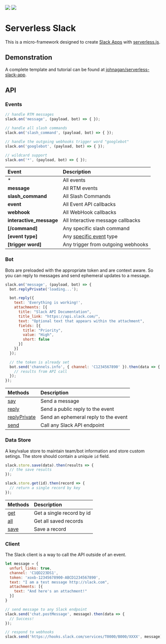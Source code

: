 ![](https://camo.githubusercontent.com/547c6da94c16fedb1aa60c9efda858282e22834f/687474703a2f2f7075626c69632e7365727665726c6573732e636f6d2f6261646765732f76332e737667) ![](https://camo.githubusercontent.com/d59450139b6d354f15a2252a47b457bb2cc43828/68747470733a2f2f696d672e736869656c64732e696f2f6e706d2f6c2f7365727665726c6573732e737667)

# Serverless Slack
This is a micro-framework designed to create [Slack Apps](https://slack.com) with [serverless.js](https://github.com/serverless/serverless).

## Demonstration
A complete template and tutorial can be found at [johnagan/serverless-slack-app](https://github.com/johnagan/serverless-slack-app).

## API

### Events
```js
// handle RTM messages
slack.on('message', (payload, bot) => { });

// handle all slash commands
slack.on('slash_command', (payload, bot) => { });

// handle the outgoing webhooks trigger word "googlebot"
slack.on('googlebot', (payload, bot) => { });

// wildcard support
slack.on('*', (payload, bot) => { });
```
Event | Description
:---|:---
\* | All events
**message** | All RTM events
**slash_command** | All Slash Commands
**event** | All Event API callbacks
**webhook** | All WebHook callbacks
**interactive_message** | All Interactive message callbacks
**[/command]** | Any specific slash command
**[event type]** | Any [specific event](https://api.slack.com/events) type
**[trigger word]** | Any trigger from outgoing webhooks

### Bot
Bots are preloaded with the appropriate token and are context aware. So you can reply to messages and send ephemeral updates to a message.
```js
slack.on('message', (payload, bot) => {
  bot.replyPrivate('loading...');

  bot.reply({
    text: 'Everything is working!',
    attachments: [{
      title: "Slack API Documentation",
      title_link: "https://api.slack.com/",
      text: "Optional text that appears within the attachment",
      fields: [{
        title: "Priority",
        value: "High",
        short: false
      }]
    }]
  });

  // the token is already set
  bot.send('channels.info', { channel: 'C1234567890' }).then(data => {
    // results from API call
  });
});
```
Methods | Description
:---|:---
[say](src/bot.js#L50) | Send a message
[reply](src/bot.js#L22) | Send a public reply to the event
[replyPrivate](src/bot.js#L41) | Send an ephemeral reply to the event
[send](src/bot.js#L61) | Call any Slack API endpoint

### Data Store
A key/value store to maintain team/bot information and store custom setings. The store should contain a uniquie `id` field.
```js
slack.store.save(data).then(results => {
  // the save results
});

slack.store.get(id).then(record => {
  // return a single record by key
});
```
Methods | Description
:---|:---
[get](src/filestore.js#L39) | Get a single record by id
[all](src/filestore.js#L61) | Get all saved records
[save](src/filestore.js#L50) | Save a record


### Client
The Slack client is a way to call the API outside of an event.
```js
let message = {
  unfurl_links: true,
  channel: 'C1QD223DS1',
  token: 'xoxb-12345678900-ABCD1234567890',
  text: "I am a test message http://slack.com",
  attachments: [{
    text: "And here's an attachment!"
  }]
}

// send message to any Slack endpoint
slack.send('chat.postMessage', message).then(data => {
  // Success!
});

// respond to webhooks
slack.send('https://hooks.slack.com/services/T0000/B000/XXXX', message);
```
